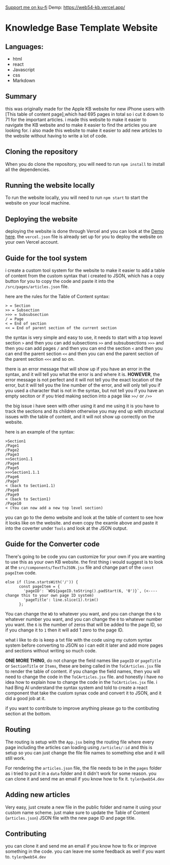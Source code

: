 [Support me on ku-fi](https://ko-fi.com/web54devco)
Demp: https://web54-kb.vercel.app/

# Knowledge Base Template Website

## Languages:
- html
- react
- Javascript
- css
- Markdown

## Summary
this was originally made for the Apple KB website for new iPhone users with [This table of content page],which had 695 pages in total so i cut it down to 71 for the important articles. i made this website to make it easier to navigate the KB website and to make it easier to find the articles you are looking for. i also made this website to make it easier to add new articles to the website without having to write a lot of code.

## Cloning the repository

When you do clone the repository, you will need to run `npm install` to install all the dependencies.

## Running the website locally

To run the website locally, you will need to run `npm start` to start the website on your local machine.

## Deploying the website

deploying the website is done through Vercel and you can look at the [Demo here](https://web54-kb.vercel.app/). the `vercel.json` file is already set up for you to deploy the website on your own Vercel account.

## Guide for the tool system

i create a custom tool system for the website to make it easier to add a table of content from the custom syntax that i created to JSON, which has a copy button for you to copy the code and paste it into the `/src/pages/articles.json` file.

here are the rules for the Table of Content syntax:

```
> = Section
>> = Subsection
>>> = Subsubsection
/ = Page
< = End of section
<< = End of parent section of the current section
```

the syntax is very simple and easy to use, it needs to start with a top leavel section `>` and then you can add subsections `>>` and subsubsections `>>>` and then you can add pages `/` and then you can end the section `<` and then you can end the parent section `<<` and then you can end the parent section of the parent section `<<<` and so on.

there is an error message that will show up if you have an error in the syntax, and it will tell you what the error is and where it is. **HOWEVER**, the error message is not perfect and it will not tell you the exact location of the error, but it will tell you the line number of the error, and will only tell you if you used a character that is not in the syntax, but not tell you if you have an empty seciton or if you tried making section into a page like `>>/` or `/>>`

the big issue i have seen with other using it and me using it is you have to track the sections and its children otherwise you may end up with structural issues with the table of content, and it will not show up correctly on the website.

here is an example of the syntax:

```
>Section1
/Page1
/Page2
/Page3
>>Section1.1
/Page4
/Page5
>>>Section1.1.1
/Page6
/Page7
< (back to Section1.1)
/Page8
/Page9
< (back to Section1)
/Page10
< (You can now add a new top level section)
```

you can go to the demo website and look at the table of content to see how it looks like on the website. and even copy the examle above and paste it into the coverter under `Tools` and look at the JSON output.

## Guide for the Converter code

There's going to be code you can customize for your own if you are wanting to use this as your own KB website. the first thing i would suggest is to look at the `src/components/TextToJSON.jsx` file and change part of the `const pageItem` code. 

```
else if (line.startsWith('/')) {
      const pageItem = {
        'pageID': `WD${pageID.toString().padStart(6, '0')}`, (<---- change this to your own page ID system)
        'pageTitle': line.slice(1).trim()
      };
```

You can change the `WD` to whatever you want, and you can change the `6` to whatever number you want, and you can change the `0` to whatever number you want. the `6` is the number of zeros that will be added to the page ID, so if you change it to `1` then it will add 1 zero to the page ID.

what i like to do is keep a txt file with the code using my cutom syntax system before converting to JSON so i can edit it later and add more pages and sections without writing so much code.

**ONE MORE THING**, do not change the field names like `pageID` or `pageTitle` or `SectionTitle` or `Items`, these are being called in the `ToCArticles.jsx` file to render the table of content. if you change the field names, then you will need to change the code in the `ToCArticles.jsx` file. and honestly i have no idea how to explain how to change the code in the `ToCArticles.jsx` file. i had Bing AI understand the syntax system and told to create a react component that take the custom synax code and convert it to JSON, and it did a good job at it.

if you want to contribute to improve anything please go to the contibuting section at the bottom.
## Routing

The routing is setup with the `App.jsx` being the routing file where every page including the articles can loading using `/articles/:id` and this is setup so you can just change the file file names to something else and it will still work.

For rendering the `articles.json` file, the file needs to be in the `pages` folder as i tried to put it in a `data` folder and it didn't work for some reason. you can clone it and send me an email if you know how to fix it.
`tyler@web54.dev`

## Adding new articles

Very easy, just create a new file in the public folder and name it using your custom name scheme. just make sure to update the Table of Content (`articles.json`) JSON file with the new page ID and page title.


## Contributing

you can clone it and send me an email if you know how to fix or improve something in the code. you can leave me some feedback as well if you want to.
`tyler@web54.dev`